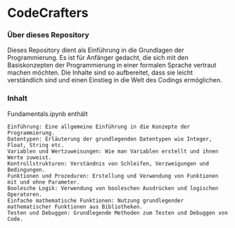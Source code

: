 # CodeCrafters

### Über dieses Repository

Dieses Repository dient als Einführung in die Grundlagen der Programmierung. Es ist für Anfänger gedacht, die sich mit den Basiskonzepten der Programmierung in einer formalen Sprache vertraut machen möchten. Die Inhalte sind so aufbereitet, dass sie leicht verständlich sind und einen Einstieg in die Welt des Codings ermöglichen.

### Inhalt

Fundamentals.ipynb enthält

    Einführung: Eine allgemeine Einführung in die Konzepte der Programmierung.
    Datentypen: Erläuterung der grundlegenden Datentypen wie Integer, Float, String etc.
    Variablen und Wertzuweisungen: Wie man Variablen erstellt und ihnen Werte zuweist.
    Kontrollstrukturen: Verständnis von Schleifen, Verzweigungen und Bedingungen.
    Funktionen und Prozeduren: Erstellung und Verwendung von Funktionen mit und ohne Parameter.
    Boolesche Logik: Verwendung von booleschen Ausdrücken und logischen Operatoren.
    Einfache mathematische Funktionen: Nutzung grundlegender mathematischer Funktionen aus Bibliotheken.
    Testen und Debuggen: Grundlegende Methoden zum Testen und Debuggen von Code.
